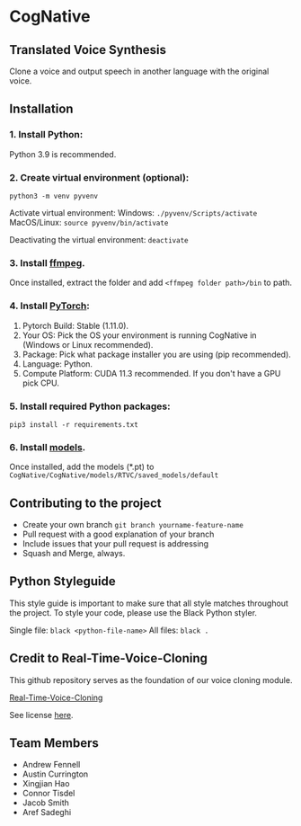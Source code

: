 # CogNative
## Translated Voice Synthesis

Clone a voice and output speech in another language with the original voice.

## Installation

### 1. Install Python:

  Python 3.9 is recommended.

### 2. Create virtual environment (optional):
  ```python3 -m venv pyvenv```

  Activate virtual environment:
  Windows: ```./pyvenv/Scripts/activate```
  MacOS/Linux: ```source pyvenv/bin/activate```

  Deactivating the virtual environment:
  ```deactivate```

### 3. Install [ffmpeg](https://ffmpeg.org/download.html#get-packages). 

Once installed, extract the folder and add ```<ffmpeg folder path>/bin``` to path.
  
### 4. Install [PyTorch](https://pytorch.org/get-started/locally/):
  1. Pytorch Build: Stable (1.11.0).
  2. Your OS: Pick the OS your environment is running CogNative in (Windows or Linux recommended).
  3. Package: Pick what package installer you are using (pip recommended).
  4. Language: Python.
  5. Compute Platform: CUDA 11.3 recommended. If you don't have a GPU pick CPU.
  
### 5. Install required Python packages:
```pip3 install -r requirements.txt```

### 6. Install [models](https://drive.google.com/drive/folders/1fipYnvRT3vayNuGvhfuX1hL0ZC4mEAfs?usp=sharing).

  Once installed, add the models (*.pt) to ```CogNative/CogNative/models/RTVC/saved_models/default```

## Contributing to the project

- Create your own branch ```git branch yourname-feature-name```
- Pull request with a good explanation of your branch
- Include issues that your pull request is addressing
- Squash and Merge, always.

## Python Styleguide

This style guide is important to make sure that all style matches throughout the project.
To style your code, please use the Black Python styler.

Single file:    ```black <python-file-name>```
All files:      ```black .```

## Credit to Real-Time-Voice-Cloning

This github repository serves as the foundation of our voice cloning module.

[Real-Time-Voice-Cloning](https://github.com/CorentinJ/Real-Time-Voice-Cloning)

See license [here](CogNative/models/RTVC/LICENSE.md).

## Team Members

- Andrew Fennell
- Austin Currington
- Xingjian Hao
- Connor Tisdel
- Jacob Smith
- Aref Sadeghi

